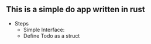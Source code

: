 ## This is a simple do app written in rust

- Steps
    - Simple Interface:
    - Define Todo as a struct
